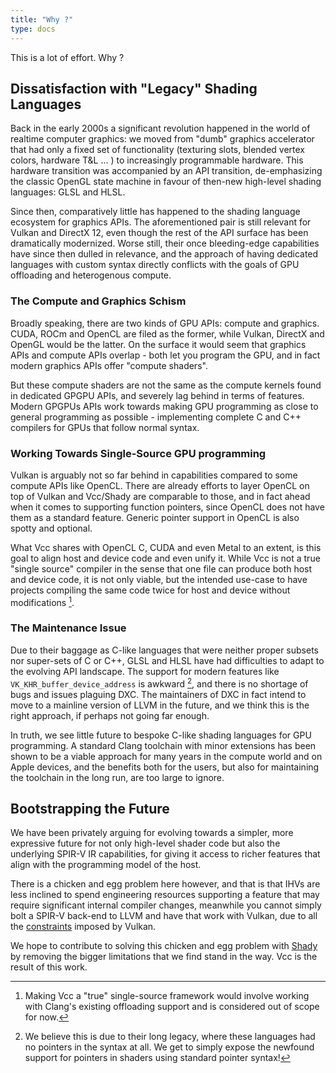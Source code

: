 ```yaml
---
title: "Why ?"
type: docs
---
```


This is a lot of effort. Why ?

## Dissatisfaction with "Legacy" Shading Languages

Back in the early 2000s a significant revolution happened in the world of realtime computer graphics: we moved from "dumb" graphics accelerator that had only a fixed set of functionality (texturing slots, blended vertex colors, hardware T&L ... ) to increasingly programmable hardware. This hardware transition was accompanied by an API transition, de-emphasizing the classic OpenGL state machine in favour of then-new high-level shading languages: GLSL and HLSL.

Since then, comparatively little has happened to the shading language ecosystem for graphics APIs. The aforementioned pair is still relevant for Vulkan and DirectX 12, even though the rest of the API surface has been dramatically modernized. Worse still, their once bleeding-edge capabilities have since then dulled in relevance, and the approach of having dedicated languages with custom syntax directly conflicts with the goals of GPU offloading and heterogenous compute.

### The Compute and Graphics Schism

Broadly speaking, there are two kinds of GPU APIs: compute and graphics. CUDA, ROCm and OpenCL are filed as the former, while Vulkan, DirectX and OpenGL would be the latter.  On the surface it would seem that graphics APIs and compute APIs overlap - both let you program the GPU, and in fact modern graphics APIs offer "compute shaders".

But these compute shaders are not the same as the compute kernels found in dedicated GPGPU APIs, and severely lag behind in terms of features. Modern GPGPUs APIs work towards making GPU programming as close to general programming as possible - implementing complete C and C++ compilers for GPUs that follow normal syntax.

### Working Towards Single-Source GPU programming

Vulkan is arguably not so far behind in capabilities compared to some compute APIs like OpenCL. There are already efforts to layer OpenCL on top of Vulkan and Vcc/Shady are comparable to those, and in fact ahead when it comes to supporting function pointers, since OpenCL does not have them as a standard feature. Generic pointer support in OpenCL is also spotty and optional.

What Vcc shares with OpenCL C, CUDA and even Metal to an extent, is this goal to align host and device code and even unify it. While Vcc is not a true "single source" compiler in the sense that one file can produce both host and device code, it is not only viable, but the intended use-case to have projects compiling the same code twice for host and device without modifications [^vcc_single_source].

[^vcc_single_source]: Making Vcc a "true" single-source framework would involve working with Clang's existing offloading support and is considered out of scope for now.

### The Maintenance Issue

Due to their baggage as C-like languages that were neither proper subsets nor super-sets of C or C++, GLSL and HLSL have had difficulties to adapt to the evolving API landscape. The support for modern features like `VK_KHR_buffer_device_address` is awkward [^awkward], and there is no shortage of bugs and issues plaguing DXC. The maintainers of DXC in fact intend to move to a mainline version of LLVM in the future, and we think this is the right approach, if perhaps not going far enough.

[^awkward]: We believe this is due to their long legacy, where these languages had no pointers in the syntax at all. We get to simply expose the newfound support for pointers in shaders using standard pointer syntax!

In truth, we see little future to bespoke C-like shading languages for GPU programming. A standard Clang toolchain with minor extensions has been shown to be a viable approach for many years in the compute world and on Apple devices, and the benefits both for the users, but also for maintaining the toolchain in the long run, are too large to ignore.

## Bootstrapping the Future

We have been privately arguing for evolving towards a simpler, more expressive future for not only high-level shader code but also the underlying SPIR-V IR capabilities, for giving it access to richer features that align with the programming model of the host.

There is a chicken and egg problem here however, and that is that IHVs are less inclined to spend engineering resources supporting a feature that may require significant internal compiler changes, meanwhile you cannot simply bolt a SPIR-V back-end to LLVM and have that work with Vulkan, due to all the [constraints](https://xol.io/blah/the-trouble-with-spirv/) imposed by Vulkan.

We hope to contribute to solving this chicken and egg problem with [Shady](/how/) by removing the bigger limitations that we find stand in the way. Vcc is the result of this work.


